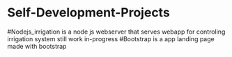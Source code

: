 # Self-Development-Projects

#Nodejs_irrigation is a node js webserver that serves webapp for controling irrigation system still work in-progress
#Bootstrap is a app landing page made with bootstrap
